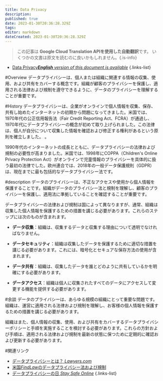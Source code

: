 ```yaml
---
title: Data Privacy
description: 
published: true
date: 2023-01-30T20:36:28.329Z
tags: 
editor: markdown
dateCreated: 2023-01-30T20:36:28.329Z
---
```


> この記事は **Google Cloud Translation APIを使用した自動翻訳**です。
いくつかの文書は原文を読むのに良いかもしれません。{.is-info}
- [Data Privacy***English** version of this document is available*](/en/Knowledge-base/Dictionary/data-privacy)
{.links-list}


#Overview
データプライバシーは、個人または組織に関連する情報の収集、使用、および共有をカバーする概念です。組織が顧客のプライバシーを保護し、適用される法律および規制を遵守できるように、データのプライバシーを理解することが重要です。

#History
データプライバシーは、企業がオンラインで個人情報を収集、保存、共有し始めたインターネットの初期から問題になってきました。米国では、1970年代の公正信用報告法（Fair Credit Reporting Act、FCRA）が通過し、1970年代にデータプライバシーの概念が初めて取り上げられました。この法律は、個人が自分について収集した情報を確認および修正する権利があるという原則を確立しました。 。

1990年代のインターネットの成長とともに、データプライバシーの法律および規制の必要性が高まりました。米国では、1998年にCOPPA（Children's Online Privacy Protection Act）がオンラインで児童情報のプライバシーを具体的に扱う最初の法律でした。欧州連合では、2018年の一般データ保護規則（GDPR）は、現在までに最も包括的なデータプライバシー法です。

#description
データのプライバシーは、不正なアクセスや使用から個人情報を保護することです。組織がデータのプライバシー法と規制を理解し、顧客のプライバシーを保護し、適用法に準拠していることを確認することが重要です。

データプライバシーの法律および規制は国によって異なりますが、通常、組織は収集した個人情報を保護するための措置を講じる必要があります。これらのステップには次のものが含まれます。

- **データ収集**：組織は、収集するデータと収集する理由について透明でなければなりません。

- **データセキュリティ**：組織は収集したデータを保護するために適切な措置を講じる必要があります。これには、暗号化とセキュアな保存方法の使用が含まれます。

- **データ共有**：組織は、収集したデータを誰とどのように共有しているかを明確にする必要があります。

- **データアクセス**：組織は個人に収集されたすべてのデータにアクセスして変更する機能を提供する必要があります。

#余談
データのプライバシーは、あらゆる規模の組織にとって重要な問題です。組織は、運営に適用される法律および規制を理解し、お客様の個人情報を保護するための措置を講じる必要があります。

組織はまた、個人情報の収集、使用、および共有をカバーするデータプライバシーポリシーと手順を実施することを検討する必要があります。これらの方針および手順は、適用される法律および規制を最新の状態に保つために定期的に確認および更新する必要があります。

#関連リンク
- [データプライバシーとは？ *Lawyers.com*](https://www.lawyers.com/legal-info/data-privacy/what-is-data-privacy.html)
- [米国*FindLaw*のデータプライバシー法および規制](https://privacy.findlaw.com/data-privacy/data-privacy-laws-and-regulations-in-the-u-s.html)
- [データプライバシーの日 *Stay Safe Online*](https://staysafeonline.org/data-privacy-day/)
{.links-list}